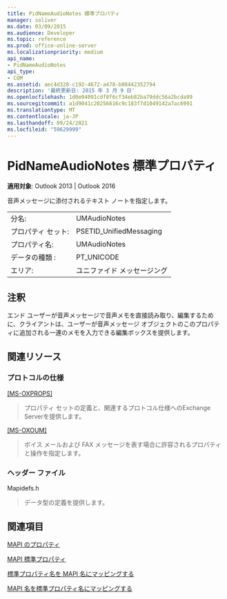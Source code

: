 ```yaml
---
title: PidNameAudioNotes 標準プロパティ
manager: soliver
ms.date: 03/09/2015
ms.audience: Developer
ms.topic: reference
ms.prod: office-online-server
ms.localizationpriority: medium
api_name:
- PidNameAudioNotes
api_type:
- COM
ms.assetid: aec4d328-c192-4672-a478-b08442352794
description: '最終更新日: 2015 年 3 月 9 日'
ms.openlocfilehash: 1d0e04091cdf8f6cf34eb82ba79ddc56a2bcda99
ms.sourcegitcommit: a1d9041c20256616c9c183f7d1049142a7ac6991
ms.translationtype: MT
ms.contentlocale: ja-JP
ms.lasthandoff: 09/24/2021
ms.locfileid: "59629999"
---
```

# <a name="pidnameaudionotes-canonical-property"></a>PidNameAudioNotes 標準プロパティ

  
  
**適用対象**: Outlook 2013 | Outlook 2016 
  
音声メッセージに添付されるテキスト ノートを指定します。
  
|||
|:-----|:-----|
|分名:  <br/> |UMAudioNotes  <br/> |
|プロパティ セット:  <br/> |PSETID_UnifiedMessaging  <br/> |
|プロパティ名:  <br/> |UMAudioNotes  <br/> |
|データの種類 :   <br/> |PT_UNICODE  <br/> |
|エリア:  <br/> |ユニファイド メッセージング  <br/> |
   
## <a name="remarks"></a>注釈

エンド ユーザーが音声メッセージで音声メモを直接読み取り、編集するために、クライアントは、ユーザーが音声メッセージ オブジェクトのこのプロパティに追加される一連のメモを入力できる編集ボックスを提供します。
  
## <a name="related-resources"></a>関連リソース

### <a name="protocol-specifications"></a>プロトコルの仕様

[[MS-OXPROPS]](https://msdn.microsoft.com/library/f6ab1613-aefe-447d-a49c-18217230b148%28Office.15%29.aspx)
  
> プロパティ セットの定義と、関連するプロトコル仕様へのExchange Serverを提供します。
    
[[MS-OXOUM]](https://msdn.microsoft.com/library/2a0696c5-2caf-4f20-87fb-085db430afec%28Office.15%29.aspx)
  
> ボイス メールおよび FAX メッセージを表す場合に許容されるプロパティと操作を指定します。
    
### <a name="header-files"></a>ヘッダー ファイル

Mapidefs.h
  
> データ型の定義を提供します。
    
## <a name="see-also"></a>関連項目



[MAPI のプロパティ](mapi-properties.md)
  
[MAPI 標準プロパティ](mapi-canonical-properties.md)
  
[標準プロパティ名を MAPI 名にマッピングする](mapping-canonical-property-names-to-mapi-names.md)
  
[MAPI 名を標準プロパティ名にマッピングする](mapping-mapi-names-to-canonical-property-names.md)

